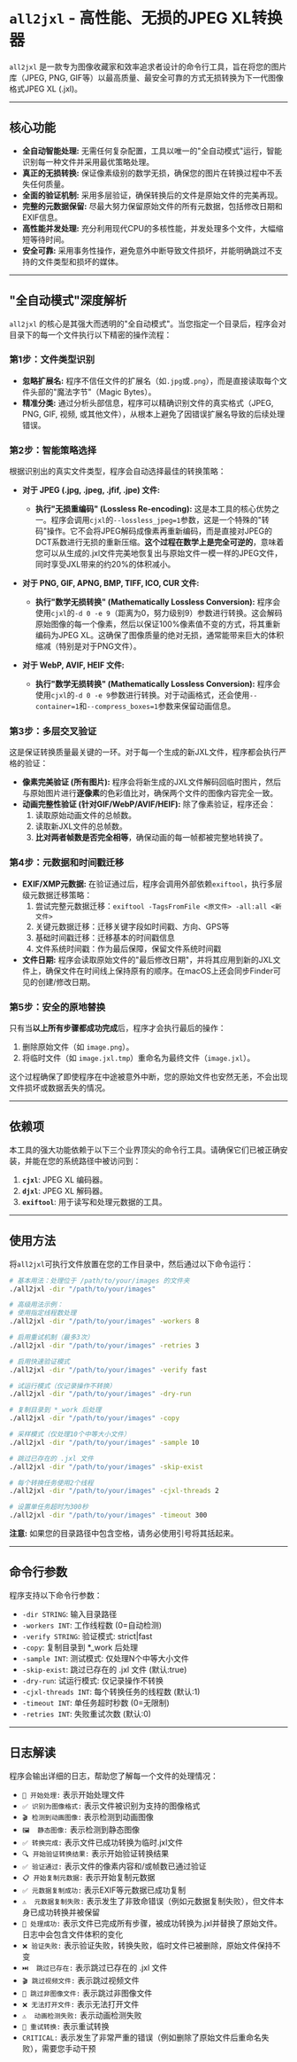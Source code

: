 # `all2jxl` - 高性能、无损的JPEG XL转换器

`all2jxl` 是一款专为图像收藏家和效率追求者设计的命令行工具，旨在将您的图片库（JPEG, PNG, GIF等）以最高质量、最安全可靠的方式无损转换为下一代图像格式JPEG XL (.jxl)。

---

## 核心功能

- **全自动智能处理:** 无需任何复杂配置，工具以唯一的"全自动模式"运行，智能识别每一种文件并采用最优策略处理。
- **真正的无损转换:** 保证像素级别的数学无损，确保您的图片在转换过程中不丢失任何质量。
- **全面的验证机制:** 采用多层验证，确保转换后的文件是原始文件的完美再现。
- **完整的元数据保留:** 尽最大努力保留原始文件的所有元数据，包括修改日期和EXIF信息。
- **高性能并发处理:** 充分利用现代CPU的多核性能，并发处理多个文件，大幅缩短等待时间。
- **安全可靠:** 采用事务性操作，避免意外中断导致文件损坏，并能明确跳过不支持的文件类型和损坏的媒体。

---

## "全自动模式"深度解析

`all2jxl` 的核心是其强大而透明的"全自动模式"。当您指定一个目录后，程序会对目录下的每一个文件执行以下精密的操作流程：

### 第1步：文件类型识别
- **忽略扩展名:** 程序不信任文件的扩展名（如`.jpg`或`.png`），而是直接读取每个文件头部的"魔法字节"（Magic Bytes）。
- **精准分类:** 通过分析头部信息，程序可以精确识别文件的真实格式（JPEG, PNG, GIF, 视频, 或其他文件），从根本上避免了因错误扩展名导致的后续处理错误。

### 第2步：智能策略选择
根据识别出的真实文件类型，程序会自动选择最佳的转换策略：

- **对于 JPEG (.jpg, .jpeg, .jfif, .jpe) 文件:**
  - **执行"无损重编码" (Lossless Re-encoding):** 这是本工具的核心优势之一。程序会调用`cjxl`的`--lossless_jpeg=1`参数，这是一个特殊的"转码"操作。它不会将JPEG解码成像素再重新编码，而是直接对JPEG的DCT系数进行无损的重新压缩。**这个过程在数学上是完全可逆的**，意味着您可以从生成的.jxl文件完美地恢复出与原始文件一模一样的JPEG文件，同时享受JXL带来的约20%的体积减小。

- **对于 PNG, GIF, APNG, BMP, TIFF, ICO, CUR 文件:**
  - **执行"数学无损转换" (Mathematically Lossless Conversion):** 程序会使用`cjxl`的`-d 0 -e 9`（距离为0，努力级别9）参数进行转换。这会解码原始图像的每一个像素，然后以保证100%像素值不变的方式，将其重新编码为JPEG XL。这确保了图像质量的绝对无损，通常能带来巨大的体积缩减（特别是对于PNG文件）。
  
- **对于 WebP, AVIF, HEIF 文件:**
  - **执行"数学无损转换" (Mathematically Lossless Conversion):** 程序会使用`cjxl`的`-d 0 -e 9`参数进行转换。对于动画格式，还会使用`--container=1`和`--compress_boxes=1`参数来保留动画信息。

### 第3步：多层交叉验证
这是保证转换质量最关键的一环。对于每一个生成的新JXL文件，程序都会执行严格的验证：

- **像素完美验证 (所有图片):** 程序会将新生成的JXL文件解码回临时图片，然后与原始图片进行**逐像素**的色彩值比对，确保两个文件的图像内容完全一致。
- **动画完整性验证 (针对GIF/WebP/AVIF/HEIF):** 除了像素验证，程序还会：
  1.  读取原始动画文件的总帧数。
  2.  读取新JXL文件的总帧数。
  3.  **比对两者帧数是否完全相等**，确保动画的每一帧都被完整地转换了。

### 第4步：元数据和时间戳迁移
- **EXIF/XMP元数据:** 在验证通过后，程序会调用外部依赖`exiftool`，执行多层级元数据迁移策略：
  1. 尝试完整元数据迁移：`exiftool -TagsFromFile <原文件> -all:all <新文件>`
  2. 关键元数据迁移：迁移关键字段如时间戳、方向、GPS等
  3. 基础时间戳迁移：迁移基本的时间戳信息
  4. 文件系统时间戳：作为最后保障，保留文件系统时间戳
- **文件日期:** 程序会读取原始文件的"最后修改日期"，并将其应用到新的JXL文件上，确保文件在时间线上保持原有的顺序。在macOS上还会同步Finder可见的创建/修改日期。

### 第5步：安全的原地替换
只有当**以上所有步骤都成功完成**后，程序才会执行最后的操作：
1.  删除原始文件（如 `image.png`）。
2.  将临时文件（如 `image.jxl.tmp`）重命名为最终文件（`image.jxl`）。

这个过程确保了即使程序在中途被意外中断，您的原始文件也安然无恙，不会出现文件损坏或数据丢失的情况。

---

## 依赖项

本工具的强大功能依赖于以下三个业界顶尖的命令行工具。请确保它们已被正确安装，并能在您的系统路径中被访问到：

1.  **`cjxl`**: JPEG XL 编码器。
2.  **`djxl`**: JPEG XL 解码器。
3.  **`exiftool`**: 用于读写和处理元数据的工具。

---

## 使用方法

将`all2jxl`可执行文件放置在您的工作目录中，然后通过以下命令运行：

```bash
# 基本用法：处理位于 /path/to/your/images 的文件夹
./all2jxl -dir "/path/to/your/images"

# 高级用法示例：
# 使用指定线程数处理
./all2jxl -dir "/path/to/your/images" -workers 8

# 启用重试机制（最多3次）
./all2jxl -dir "/path/to/your/images" -retries 3

# 启用快速验证模式
./all2jxl -dir "/path/to/your/images" -verify fast

# 试运行模式（仅记录操作不转换）
./all2jxl -dir "/path/to/your/images" -dry-run

# 复制目录到 *_work 后处理
./all2jxl -dir "/path/to/your/images" -copy

# 采样模式（仅处理10个中等大小文件）
./all2jxl -dir "/path/to/your/images" -sample 10

# 跳过已存在的 .jxl 文件
./all2jxl -dir "/path/to/your/images" -skip-exist

# 每个转换任务使用2个线程
./all2jxl -dir "/path/to/your/images" -cjxl-threads 2

# 设置单任务超时为300秒
./all2jxl -dir "/path/to/your/images" -timeout 300
```

**注意:** 如果您的目录路径中包含空格，请务必使用引号将其括起来。

---

## 命令行参数

程序支持以下命令行参数：

- `-dir STRING`: 输入目录路径
- `-workers INT`: 工作线程数 (0=自动检测)
- `-verify STRING`: 验证模式: strict|fast
- `-copy`: 复制目录到 *_work 后处理
- `-sample INT`: 测试模式: 仅处理N个中等大小文件
- `-skip-exist`: 跳过已存在的 .jxl 文件 (默认:true)
- `-dry-run`: 试运行模式: 仅记录操作不转换
- `-cjxl-threads INT`: 每个转换任务的线程数 (默认:1)
- `-timeout INT`: 单任务超时秒数 (0=无限制)
- `-retries INT`: 失败重试次数 (默认:0)

---

## 日志解读

程序会输出详细的日志，帮助您了解每一个文件的处理情况：

- `🔄 开始处理:` 表示开始处理文件
- `✅ 识别为图像格式:` 表示文件被识别为支持的图像格式
- `🎬 检测到动画图像:` 表示检测到动画图像
- `🖼️  静态图像:` 表示检测到静态图像
- `✅ 转换完成:` 表示文件已成功转换为临时.jxl文件
- `🔍 开始验证转换结果:` 表示开始验证转换结果
- `✅ 验证通过:` 表示文件的像素内容和/或帧数已通过验证
- `📋 开始复制元数据:` 表示开始复制元数据
- `✅ 元数据复制成功:` 表示EXIF等元数据已成功复制
- `⚠️  元数据复制失败:` 表示发生了非致命错误（例如元数据复制失败），但文件本身已成功转换并被保留
- `🎉 处理成功:` 表示文件已完成所有步骤，被成功转换为.jxl并替换了原始文件。日志中会包含文件体积的变化
- `❌ 验证失败:` 表示验证失败，转换失败，临时文件已被删除，原始文件保持不变
- `⏭️  跳过已存在:` 表示跳过已存在的 .jxl 文件
- `🎬 跳过视频文件:` 表示跳过视频文件
- `📄 跳过非图像文件:` 表示跳过非图像文件
- `❌ 无法打开文件:` 表示无法打开文件
- `⚠️  动画检测失败:` 表示动画检测失败
- `🔄 重试转换:` 表示重试转换
- `CRITICAL:` 表示发生了非常严重的错误（例如删除了原始文件后重命名失败），需要您手动干预